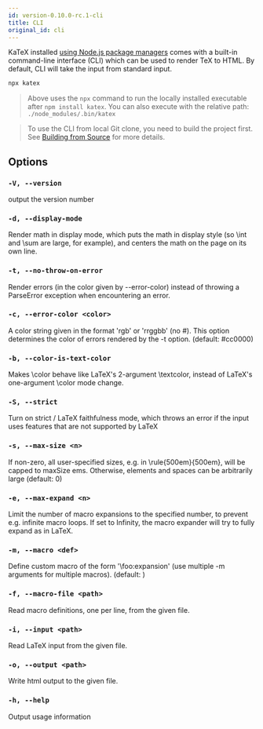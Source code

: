 ```yaml
---
id: version-0.10.0-rc.1-cli
title: CLI
original_id: cli
---
```


KaTeX installed [using Node.js package managers](node.md) comes with a
built-in command-line interface (CLI) which can be used to render TeX to HTML.
By default, CLI will take the input from standard input.

```bash
npx katex
```

> Above uses the `npx` command to run the locally installed executable
after `npm install katex`.  You can also execute with the relative path:
`./node_modules/.bin/katex`

> To use the CLI from local Git clone, you need to build the project first.
See [Building from Source](node.md#building-from-source) for more details.

## Options

### `-V, --version`
output the version number

### `-d, --display-mode`
Render math in display mode, which puts the math in display style (so \int and \sum are large, for example), and centers the math on the page on its own line.

### `-t, --no-throw-on-error`
Render errors (in the color given by --error-color) instead of throwing a ParseError exception when encountering an error.

### `-c, --error-color <color>`
A color string given in the format 'rgb' or 'rrggbb' (no #). This option determines the color of errors rendered by the -t option. (default: #cc0000)

### `-b, --color-is-text-color`
Makes \color behave like LaTeX's 2-argument \textcolor, instead of LaTeX's one-argument \color mode change.

### `-S, --strict`
Turn on strict / LaTeX faithfulness mode, which throws an error if the input uses features that are not supported by LaTeX

### `-s, --max-size <n>`
If non-zero, all user-specified sizes, e.g. in \rule{500em}{500em}, will be capped to maxSize ems. Otherwise, elements and spaces can be arbitrarily large (default: 0)

### `-e, --max-expand <n>`
Limit the number of macro expansions to the specified number, to prevent e.g. infinite macro loops.  If set to Infinity, the macro expander will try to fully expand as in LaTeX.

### `-m, --macro <def>`
Define custom macro of the form '\foo:expansion' (use multiple -m arguments for multiple macros). (default: )

### `-f, --macro-file <path>`
Read macro definitions, one per line, from the given file.

### `-i, --input <path>`
Read LaTeX input from the given file.

### `-o, --output <path>`
Write html output to the given file.

### `-h, --help`
Output usage information
